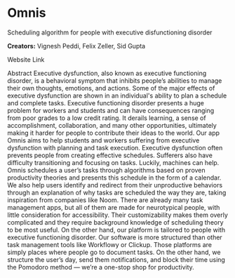 # Omnis

Scheduling algorithm for people with executive disfunctioning disorder

**Creators:** Vignesh Peddi, Felix Zeller, Sid Gupta

Website Link

Abstract
Executive dysfunction, also known as executive functioning disorder, is a behavioral symptom that inhibits people’s abilities to manage their own thoughts, emotions, and actions. Some of the major effects of executive dysfunction are shown in an individual's ability to plan a schedule and complete tasks. Executive functioning disorder presents a huge problem for workers and students and can have consequences ranging from poor grades to a low credit rating. It derails learning, a sense of accomplishment, collaboration, and many other opportunities, ultimately making it harder for people to contribute their ideas to the world. Our app Omnis aims to help students and workers suffering from executive dysfunction with planning and task execution.
Executive dysfunction often prevents people from creating effective schedules. Sufferers also have difficulty transitioning and focusing on tasks. Luckily, machines can help. Omnis schedules a user’s tasks through algorithms based on proven productivity theories and presents this schedule in the form of a calendar. We also help users identify and redirect from their unproductive behaviors through an explanation of why tasks are scheduled the way they are, taking inspiration from companies like Noom.
There are already many task management apps, but all of them are made for neurotypical people, with little consideration for accessibility. Their customizability makes them overly complicated and they require background knowledge of scheduling theory to be most useful. On the other hand, our platform is tailored to people with executive functioning disorder. Our software is more structured than other task management tools like Workflowy or Clickup. Those platforms are simply places where people go to document tasks. On the other hand, we structure the user’s day, send them notifications, and block their time using the Pomodoro method — we’re a one-stop shop for productivity. 
